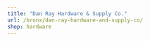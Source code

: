 ```yaml
---
title: "Dan Ray Hardware & Supply Co."
url: /bronx/dan-ray-hardware-and-supply-co/
shop: hardware
---
```

